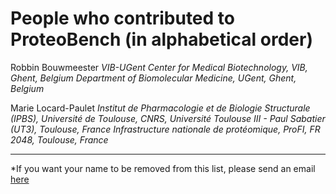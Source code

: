 # People who contributed to ProteoBench (in alphabetical order)

Robbin Bouwmeester
*VIB-UGent Center for Medical Biotechnology, VIB, Ghent, Belgium*
*Department of Biomolecular Medicine, UGent, Ghent, Belgium*

Marie Locard-Paulet 
*Institut de Pharmacologie et de Biologie Structurale (IPBS), Université de Toulouse, CNRS, Université Toulouse III - Paul Sabatier (UT3), Toulouse, France*
*Infrastructure nationale de protéomique, ProFI, FR 2048, Toulouse, France*



--------
*If you want your name to be removed from this list, please send an email [here](mailto:proteobench@eubic-ms.org?subject=ProteoBench_query) 



